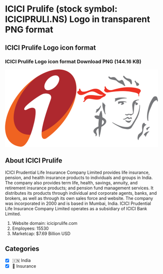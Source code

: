 # ICICI Prulife (stock symbol: ICICIPRULI.NS) Logo in transparent PNG format

## ICICI Prulife Logo icon format

### ICICI Prulife Logo icon format Download PNG (144.16 KB)

![ICICI Prulife Logo icon format Download PNG (144.16 KB)](/img/orig/ICICIPRULI.NS-c62e956a.png)

## About ICICI Prulife

ICICI Prudential Life Insurance Company Limited provides life insurance, pension, and health insurance products to individuals and groups in India. The company also provides term life, health, savings, annuity, and retirement insurance products; and pension fund management services. It distributes its products through individual and corporate agents, banks, and brokers, as well as through its own sales force and website. The company was incorporated in 2000 and is based in Mumbai, India. ICICI Prudential Life Insurance Company Limited operates as a subsidiary of ICICI Bank Limited.

1. Website domain: iciciprulife.com
2. Employees: 15530
3. Marketcap: $7.69 Billion USD


## Categories
- [x] 🇮🇳 India
- [x] 🏦 Insurance
